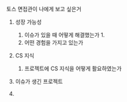토스 면접관이 나에게 보고 싶은거
1. 성장 가능성
	1. 이슈가 있을 때 어떻게 해결했는가
		1. 
	2.  어떤 경험을 가지고 있는가
2. CS 지식
	1. 프로젝트에 CS 지식을 어떻게 활요하였는가


 1. 이슈가 생긴 프로젝트
 2. 

